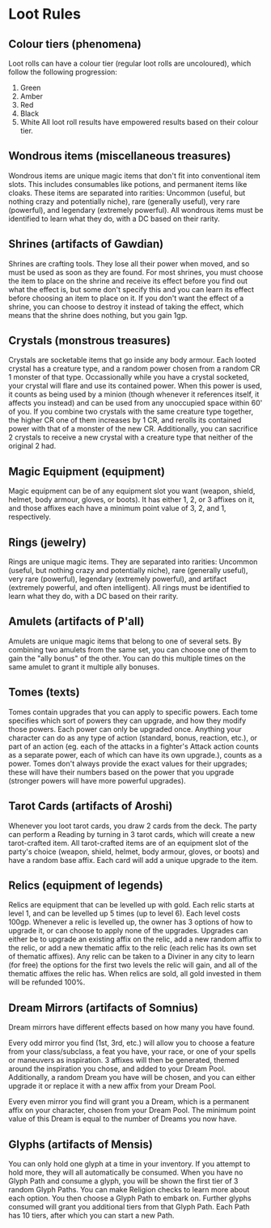 # Loot Rules

## Colour tiers (phenomena)

Loot rolls can have a colour tier (regular loot rolls are uncoloured), which follow the following progression:
1. Green
2. Amber
3. Red
4. Black
5. White
All loot roll results have empowered results based on their colour tier.

## Wondrous items (miscellaneous treasures)

Wondrous items are unique magic items that don't fit into conventional item slots. This includes consumables like potions, and permanent items like cloaks. These items are separated into rarities: Uncommon (useful, but nothing crazy and potentially niche), rare (generally useful), very rare (powerful), and legendary (extremely powerful). All wondrous items must be identified to learn what they do, with a DC based on their rarity.

## Shrines (artifacts of Gawdian)

Shrines are crafting tools. They lose all their power when moved, and so must be used as soon as they are found. For most shrines, you must choose the item to place on the shrine and receive its effect before you find out what the effect is, but some don't specify this and you can learn its effect before choosing an item to place on it. If you don't want the effect of a shrine, you can choose to destroy it instead of taking the effect, which means that the shrine does nothing, but you gain 1gp.

## Crystals (monstrous treasures)

Crystals are socketable items that go inside any body armour. Each looted crystal has a creature type, and a random power chosen from a random CR 1 monster of that type. Occassionally while you have a crystal socketed, your crystal will flare and use its contained power. When this power is used, it counts as being used by a minion (though whenever it references itself, it affects you instead) and can be used from any unoccupied space within 60' of you. If you combine two crystals with the same creature type together, the higher CR one of them increases by 1 CR, and rerolls its contained power with that of a monster of the new CR. Additionally, you can sacrifice 2 crystals to receive a new crystal with a creature type that neither of the original 2 had.

## Magic Equipment (equipment)

Magic equipment can be of any equipment slot you want (weapon, shield, helmet, body armour, gloves, or boots). It has either 1, 2, or 3 affixes on it, and those affixes each have a minimum point value of 3, 2, and 1, respectively.

## Rings (jewelry)

Rings are unique magic items. They are separated into rarities: Uncommon (useful, but nothing crazy and potentially niche), rare (generally useful), very rare (powerful), legendary (extremely powerful), and artifact (extremely powerful, and often intelligent). All rings must be identified to learn what they do, with a DC based on their rarity.

## Amulets (artifacts of P'all)

Amulets are unique magic items that belong to one of several sets. By combining two amulets from the same set, you can choose one of them to gain the "ally bonus" of the other. You can do this multiple times on the same amulet to grant it multiple ally bonuses.

## Tomes (texts)

Tomes contain upgrades that you can apply to specific powers. Each tome specifies which sort of powers they can upgrade, and how they modify those powers. Each power can only be upgraded once. Anything your character can do as any type of action (standard, bonus, reaction, etc.), or part of an action (eg. each of the attacks in a fighter's Attack action counts as a separate power, each of which can have its own upgrade.), counts as a power. Tomes don't always provide the exact values for their upgrades; these will have their numbers based on the power that you upgrade (stronger powers will have more powerful upgrades).

## Tarot Cards (artifacts of Aroshi)

Whenever you loot tarot cards, you draw 2 cards from the deck. The party can perform a Reading by turning in 3 tarot cards, which will create a new tarot-crafted item. All tarot-crafted items are of an equipment slot of the party's choice (weapon, shield, helmet, body armour, gloves, or boots) and have a random base affix. Each card will add a unique upgrade to the item.

## Relics (equipment of legends)

Relics are equipment that can be levelled up with gold. Each relic starts at level 1, and can be levelled up 5 times (up to level 6). Each level costs 100gp. Whenever a relic is levelled up, the owner has 3 options of how to upgrade it, or can choose to apply none of the upgrades. Upgrades can either be to upgrade an existing affix on the relic, add a new random affix to the relic, or add a new thematic affix to the relic (each relic has its own set of thematic affixes). Any relic can be taken to a Diviner in any city to learn (for free) the options for the first two levels the relic will gain, and all of the thematic affixes the relic has. When relics are sold, all gold invested in them will be refunded 100%.

## Dream Mirrors (artifacts of Somnius)

Dream mirrors have different effects based on how many you have found.

Every odd mirror you find (1st, 3rd, etc.) will allow you to choose a feature from your class/subclass, a feat you have, your race, or one of your spells or maneuvers as inspiration. 3 affixes will then be generated, themed around the inspiration you chose, and added to your Dream Pool. Additionally, a random Dream you have will be chosen, and you can either upgrade it or replace it with a new affix from your Dream Pool.

Every even mirror you find will grant you a Dream, which is a permanent affix on your character, chosen from your Dream Pool. The minimum point value of this Dream is equal to the number of Dreams you now have.

## Glyphs (artifacts of Mensis)

You can only hold one glyph at a time in your inventory. If you attempt to hold more, they will all automatically be consumed. When you have no Glyph Path and consume a glyph, you will be shown the first tier of 3 random Glyph Paths. You can make Religion checks to learn more about each option. You then choose a Glyph Path to embark on. Further glyphs consumed will grant you additional tiers from that Glyph Path. Each Path has 10 tiers, after which you can start a new Path.
